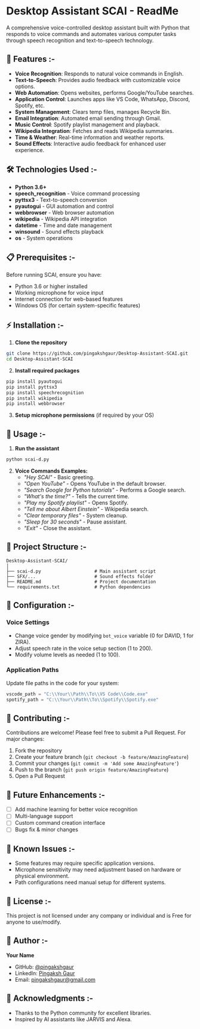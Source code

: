 # Desktop Assistant SCAI - ReadMe
A comprehensive voice-controlled desktop assistant built with Python that responds to voice commands and automates various computer tasks through speech recognition and text-to-speech technology.

## 🚀 Features :-

- **Voice Recognition**: Responds to natural voice commands in English.
- **Text-to-Speech**: Provides audio feedback with customizable voice options.
- **Web Automation**: Opens websites, performs Google/YouTube searches.
- **Application Control**: Launches apps like VS Code, WhatsApp, Discord, Spotify, etc.
- **System Management**: Clears temp files, manages Recycle Bin.
- **Email Integration**: Automated email sending through Gmail.
- **Music Control**: Spotify playlist management and playback.
- **Wikipedia Integration**: Fetches and reads Wikipedia summaries.
- **Time & Weather**: Real-time information and weather reports.
- **Sound Effects**: Interactive audio feedback for enhanced user experience.

## 🛠️ Technologies Used :-

- **Python 3.6+**
- **speech_recognition** - Voice command processing
- **pyttsx3** - Text-to-speech conversion
- **pyautogui** - GUI automation and control
- **webbrowser** - Web browser automation
- **wikipedia** - Wikipedia API integration
- **datetime** - Time and date management
- **winsound** - Sound effects playback
- **os** - System operations

## 📋 Prerequisites :-

Before running SCAI, ensure you have:
- Python 3.6 or higher installed
- Working microphone for voice input
- Internet connection for web-based features
- Windows OS (for certain system-specific features)

## ⚡ Installation :-

1. **Clone the repository**
```bash
git clone https://github.com/pingakshgaur/Desktop-Assistant-SCAI.git
cd Desktop-Assistant-SCAI
```

2. **Install required packages**
```bash
pip install pyautogui
pip install pyttsx3
pip install speechrecognition
pip install wikipedia
pip install webbrowser
```

3. **Setup microphone permissions** (if required by your OS)

## 🎯 Usage :-

1. **Run the assistant**
```bash
python scai-d.py
```

2. **Voice Commands Examples:**
   - _"Hey SCAI"_ - Basic greeting.
   - _"Open YouTube"_ - Opens YouTube in the default browser.
   - _"Search Google for Python tutorials"_ - Performs a Google search.
   - _"What's the time?"_ - Tells the current time.
   - _"Play my Spotify playlist"_ - Opens Spotify.
   - _"Tell me about Albert Einstein"_ - Wikipedia search.
   - _"Clear temporary files"_ - System cleanup.
   - _"Sleep for 30 seconds"_ - Pause assistant.
   - _"Exit"_ - Close the assistant.

## 📁 Project Structure :-

```
Desktop-Assistant-SCAI/
│
├── scai-d.py                    # Main assistant script
├── SFX/...                      # Sound effects folder
├── README.md                    # Project documentation
└── requirements.txt             # Python dependencies
```

## 🔧 Configuration :-

### Voice Settings
- Change voice gender by modifying `bot_voice` variable (0 for DAVID, 1 for ZIRA).
- Adjust speech rate in the voice setup section (1 to 200).
- Modify volume levels as needed (1 to 100).

### Application Paths
Update file paths in the code for your system:
```python
vscode_path = "C:\\Your\\Path\\To\\VS Code\\Code.exe"
spotify_path = "C:\\Your\\Path\\To\\Spotify\\Spotify.exe"
```

## 🤝 Contributing :-

Contributions are welcome!
Please feel free to submit a Pull Request.
For major changes:
  1. Fork the repository
  2. Create your feature branch (`git checkout -b feature/AmazingFeature`)
  3. Commit your changes (`git commit -m 'Add some AmazingFeature'`)
  4. Push to the branch (`git push origin feature/AmazingFeature`)
  5. Open a Pull Request

## 📝 Future Enhancements :-

- [ ] Add machine learning for better voice recognition
- [ ] Multi-language support
- [ ] Custom command creation interface
- [ ] Bugs fix & minor changes

## 🐛 Known Issues :-

- Some features may require specific application versions.
- Microphone sensitivity may need adjustment based on hardware or physical environment.
- Path configurations need manual setup for different systems.

## 📄 License :-

This project is not licensed under any company or individual and is Free for anyone to use/modify.

## 👤 Author :-

**Your Name**
- GitHub: [@pingakshgaur](https://github.com/pingakshgaur)
- LinkedIn: [Pingaksh Gaur](https://linkedin.com/in/pingakshgaur)
- Email: pingakshgaur@gmail.com

## 🙏 Acknowledgments :-

- Thanks to the Python community for excellent libraries.
- Inspired by AI assistants like JARVIS and Alexa.
